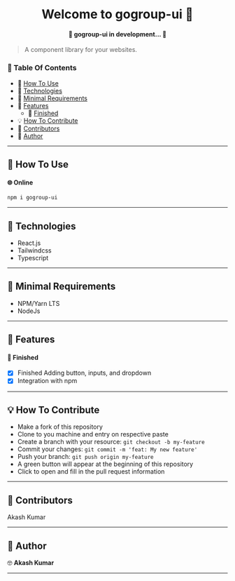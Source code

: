 <h1 id="title" align="center">Welcome to gogroup-ui 👋</h1>

<h4 align="center">🚧 gogroup-ui in development... 🚧</h4>

> A component library for your websites.

### 🔖 Table Of Contents

- 🤔 [How To Use](#how-to-use)
- 🚀 [Technologies](#technologies)
- 🌱 [Minimal Requirements](#minimal-requirements)
- 🎊 [Features](#features)
  - 🎇 [Finished](#features-finished)
- 💡 [How To Contribute](#how-to-contribute)
- 🤗 [Contributors](#contributors)
- 👤 [Author](#author)

---

<h2 id="how-to-use">🤔 How To Use</h2>

#### 🌐 Online

```sh
npm i gogroup-ui
```

---

<h2 id="technologies">🚀 Technologies</h2>

- React.js
- Tailwindcss
- Typescript

---

<h2 id="minimal-requirements">🌱 Minimal Requirements</h2>

- NPM/Yarn LTS
- NodeJs

---

<h2 id="features">🎊 Features</h2>

<h4 id="features-finished">🎇 Finished</h4>

- [x] Finished Adding button, inputs, and dropdown
- [x] Integration with npm

---

<h2 id="how-to-contribute">💡 How To Contribute</h2>

- Make a fork of this repository
- Clone to you machine and entry on respective paste
- Create a branch with your resource: `git checkout -b my-feature`
- Commit your changes: `git commit -m 'feat: My new feature'`
- Push your branch: `git push origin my-feature`
- A green button will appear at the beginning of this repository
- Click to open and fill in the pull request information

---

<h2 id="contributors">🤗 Contributors</h2>

<p>Akash Kumar</p>

---

<h2 id="author">👤 Author</h2>

🤓 **Akash Kumar**

---
